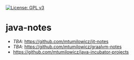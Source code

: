 [![License: GPL v3](https://img.shields.io/badge/License-GPLv3-blue.svg)](https://www.gnu.org/licenses/gpl-3.0)
# java-notes

* *TBA*: https://github.com/mtumilowicz/jit-notes
* *TBA*: https://github.com/mtumilowicz/graalvm-notes
* https://github.com/mtumilowicz/java-incubator-projects
